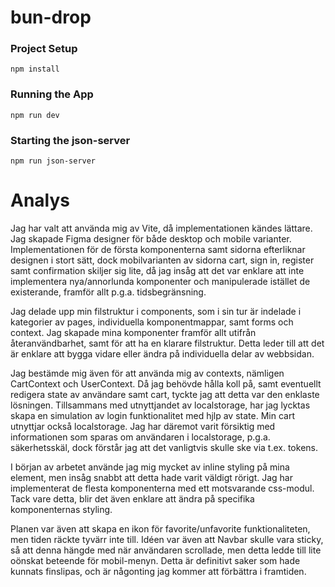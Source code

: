 # bun-drop
 
### Project Setup

`npm install`

### Running the App

`npm run dev`

### Starting the json-server

`npm run json-server`

# Analys
Jag har valt att använda mig av Vite, då implementationen kändes lättare. Jag skapade Figma designer för både desktop och mobile varianter. Implementationen för de första komponenterna samt sidorna efterliknar designen i stort sätt, dock mobilvarianten av sidorna cart, sign in, register samt confirmation skiljer sig lite, då jag insåg att det var enklare att inte implementera nya/annorlunda komponenter och manipulerade istället de existerande, framför allt p.g.a. tidsbegränsning.

Jag delade upp min filstruktur i components, som i sin tur är indelade i kategorier av pages, individuella komponentmappar, samt forms och context. Jag skapade mina komponenter framför allt utifrån återanvändbarhet, samt för att ha en klarare filstruktur. Detta leder till att det är enklare att bygga vidare eller ändra på individuella delar av webbsidan. 

Jag bestämde mig även för att använda mig av contexts, nämligen CartContext och UserContext. Då jag behövde hålla koll på, samt eventuellt redigera state av användare samt cart, tyckte jag att detta var den enklaste lösningen. Tillsammans med utnyttjandet av localstorage, har jag lycktas skapa en simulation av login funktionalitet med hjlp av state. Min cart utnyttjar också localstorage. Jag har däremot varit försiktig med informationen som sparas om användaren i localstorage, p.g.a. säkerhetsskäl, dock förstår jag att det vanligtvis skulle ske via t.ex. tokens.

I början av arbetet använde jag mig mycket av inline styling på mina element, men insåg snabbt att detta hade varit väldigt rörigt. Jag har implementerat de flesta komponenterna med ett motsvarande css-modul. Tack vare detta, blir det även enklare att ändra på specifika komponenternas styling.

Planen var även att skapa en ikon för favorite/unfavorite funktionaliteten, men tiden räckte tyvärr inte till. Idéen var även att Navbar skulle vara sticky, så att denna hängde med när användaren scrollade, men detta ledde till lite oönskat beteende för mobil-menyn. Detta är definitivt saker som hade kunnats finslipas, och är någonting jag kommer att förbättra i framtiden. 
